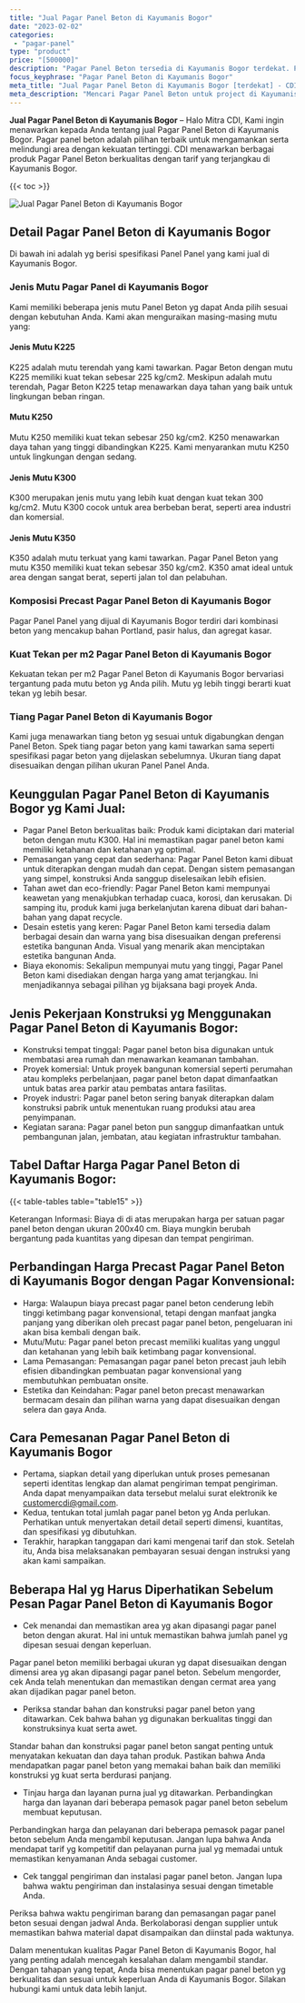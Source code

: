 ```yaml
---
title: "Jual Pagar Panel Beton di Kayumanis Bogor"
date: "2023-02-02"
categories:
 - "pagar-panel"
type: "product"
price: "[500000]"
description: "Pagar Panel Beton tersedia di Kayumanis Bogor terdekat. Pagar Panel Beton ini biasanya diaplikasikan dalam proyek pembangunan sebagai pembatas area yang kuat dan berkualitas. Silakan kontak kami untuk keterangan lebih lanjut."
focus_keyphrase: "Pagar Panel Beton di Kayumanis Bogor"
meta_title: "Jual Pagar Panel Beton di Kayumanis Bogor [terdekat] - CDI"
meta_description: "Mencari Pagar Panel Beton untuk project di Kayumanis Bogor? Kami memiliki Pagar Panel Beton yang berkualitas untuk pagar lahan. Segera dapatkan penawaran terbaik sekarang."
---
```


**Jual Pagar Panel Beton di Kayumanis Bogor** – Halo Mitra CDI, Kami ingin menawarkan kepada Anda tentang jual Pagar Panel Beton di Kayumanis Bogor. Pagar panel beton adalah pilihan terbaik untuk mengamankan serta melindungi area dengan kekuatan tertinggi. CDI menawarkan berbagai produk Pagar Panel Beton berkualitas dengan tarif yang terjangkau di Kayumanis Bogor.

{{< toc >}}

![Jual Pagar Panel Beton di Kayumanis Bogor](/images/pagar-panel/pagar-panel-26.jpg)

## Detail Pagar Panel Beton di Kayumanis Bogor

Di bawah ini adalah yg berisi spesifikasi Panel Panel yang kami jual di Kayumanis Bogor.

### Jenis Mutu Pagar Panel di Kayumanis Bogor

Kami memiliki beberapa jenis mutu Panel Beton yg dapat Anda pilih sesuai dengan kebutuhan Anda. Kami akan menguraikan masing-masing mutu yang:

#### Jenis Mutu K225

K225 adalah mutu terendah yang kami tawarkan. Pagar Beton dengan mutu K225 memiliki kuat tekan sebesar 225 kg/cm2. Meskipun adalah mutu terendah, Pagar Beton K225 tetap menawarkan daya tahan yang baik untuk lingkungan beban ringan.

#### Mutu K250

Mutu K250 memiliki kuat tekan sebesar 250 kg/cm2. K250 menawarkan daya tahan yang tinggi dibandingkan K225. Kami menyarankan mutu K250 untuk lingkungan dengan sedang.

#### Jenis Mutu K300

K300 merupakan jenis mutu yang lebih kuat dengan kuat tekan 300 kg/cm2. Mutu K300 cocok untuk area berbeban berat, seperti area industri dan komersial.

#### Jenis Mutu K350

K350 adalah mutu terkuat yang kami tawarkan. Pagar Panel Beton yang mutu K350 memiliki kuat tekan sebesar 350 kg/cm2. K350 amat ideal untuk area dengan sangat berat, seperti jalan tol dan pelabuhan.

### Komposisi Precast Pagar Panel Beton di Kayumanis Bogor

Pagar Panel Panel yang dijual di Kayumanis Bogor terdiri dari kombinasi beton yang mencakup bahan Portland, pasir halus, dan agregat kasar.

### Kuat Tekan per m2 Pagar Panel Beton di Kayumanis Bogor

Kekuatan tekan per m2 Pagar Panel Beton di Kayumanis Bogor bervariasi tergantung pada mutu beton yg Anda pilih. Mutu yg lebih tinggi berarti kuat tekan yg lebih besar.

### Tiang Pagar Panel Beton di Kayumanis Bogor

Kami juga menawarkan tiang beton yg sesuai untuk digabungkan dengan Panel Beton. Spek tiang pagar beton yang kami tawarkan sama seperti spesifikasi pagar beton yang dijelaskan sebelumnya. Ukuran tiang dapat disesuaikan dengan pilihan ukuran Panel Panel Anda.

## Keunggulan Pagar Panel Beton di Kayumanis Bogor yg Kami Jual:

*   Pagar Panel Beton berkualitas baik: Produk kami diciptakan dari material beton dengan mutu K300. Hal ini memastikan pagar panel beton kami memiliki ketahanan dan ketahanan yg optimal.
*   Pemasangan yang cepat dan sederhana: Pagar Panel Beton kami dibuat untuk diterapkan dengan mudah dan cepat. Dengan sistem pemasangan yang simpel, konstruksi Anda sanggup diselesaikan lebih efisien.
*   Tahan awet dan eco-friendly: Pagar Panel Beton kami mempunyai keawetan yang menakjubkan terhadap cuaca, korosi, dan kerusakan. Di samping itu, produk kami juga berkelanjutan karena dibuat dari bahan-bahan yang dapat recycle.
*   Desain estetis yang keren: Pagar Panel Beton kami tersedia dalam berbagai desain dan warna yang bisa disesuaikan dengan preferensi estetika bangunan Anda. Visual yang menarik akan menciptakan estetika bangunan Anda.
*   Biaya ekonomis: Sekalipun mempunyai mutu yang tinggi, Pagar Panel Beton kami disediakan dengan harga yang amat terjangkau. Ini menjadikannya sebagai pilihan yg bijaksana bagi proyek Anda.

## Jenis Pekerjaan Konstruksi yg Menggunakan Pagar Panel Beton di Kayumanis Bogor:

*   Konstruksi tempat tinggal: Pagar panel beton bisa digunakan untuk membatasi area rumah dan menawarkan keamanan tambahan.
*   Proyek komersial: Untuk proyek bangunan komersial seperti perumahan atau kompleks perbelanjaan, pagar panel beton dapat dimanfaatkan untuk batas area parkir atau pembatas antara fasilitas.
*   Proyek industri: Pagar panel beton sering banyak diterapkan dalam konstruksi pabrik untuk menentukan ruang produksi atau area penyimpanan.
*   Kegiatan sarana: Pagar panel beton pun sanggup dimanfaatkan untuk pembangunan jalan, jembatan, atau kegiatan infrastruktur tambahan.

## Tabel Daftar Harga Pagar Panel Beton di Kayumanis Bogor:

{{< table-tables table="table15" >}}

Keterangan Informasi: Biaya di di atas merupakan harga per satuan pagar panel beton dengan ukuran 200x40 cm. Biaya mungkin berubah bergantung pada kuantitas yang dipesan dan tempat pengiriman.

## Perbandingan Harga Precast Pagar Panel Beton di Kayumanis Bogor dengan Pagar Konvensional:

*   Harga: Walaupun biaya precast pagar panel beton cenderung lebih tinggi ketimbang pagar konvensional, tetapi dengan manfaat jangka panjang yang diberikan oleh precast pagar panel beton, pengeluaran ini akan bisa kembali dengan baik.
*   Mutu/Mutu: Pagar panel beton precast memiliki kualitas yang unggul dan ketahanan yang lebih baik ketimbang pagar konvensional.
*   Lama Pemasangan: Pemasangan pagar panel beton precast jauh lebih efisien dibandingkan pembuatan pagar konvensional yang membutuhkan pembuatan onsite.
*   Estetika dan Keindahan: Pagar panel beton precast menawarkan bermacam desain dan pilihan warna yang dapat disesuaikan dengan selera dan gaya Anda.

## Cara Pemesanan Pagar Panel Beton di Kayumanis Bogor

*   Pertama, siapkan detail yang diperlukan untuk proses pemesanan seperti identitas lengkap dan alamat pengiriman tempat pengiriman. Anda dapat menyampaikan data tersebut melalui surat elektronik ke customercdi@gmail.com.
*   Kedua, tentukan total jumlah pagar panel beton yg Anda perlukan. Perhatikan untuk menyertakan detail detail seperti dimensi, kuantitas, dan spesifikasi yg dibutuhkan.
*   Terakhir, harapkan tanggapan dari kami mengenai tarif dan stok. Setelah itu, Anda bisa melaksanakan pembayaran sesuai dengan instruksi yang akan kami sampaikan.

## Beberapa Hal yg Harus Diperhatikan Sebelum Pesan Pagar Panel Beton di Kayumanis Bogor

*   Cek menandai dan memastikan area yg akan dipasangi pagar panel beton dengan akurat. Hal ini untuk memastikan bahwa jumlah panel yg dipesan sesuai dengan keperluan.

Pagar panel beton memiliki berbagai ukuran yg dapat disesuaikan dengan dimensi area yg akan dipasangi pagar panel beton. Sebelum mengorder, cek Anda telah menentukan dan memastikan dengan cermat area yang akan dijadikan pagar panel beton.
*   Periksa standar bahan dan konstruksi pagar panel beton yang ditawarkan. Cek bahwa bahan yg digunakan berkualitas tinggi dan konstruksinya kuat serta awet.

Standar bahan dan konstruksi pagar panel beton sangat penting untuk menyatakan kekuatan dan daya tahan produk. Pastikan bahwa Anda mendapatkan pagar panel beton yang memakai bahan baik dan memiliki konstruksi yg kuat serta berdurasi panjang.
*   Tinjau harga dan layanan purna jual yg ditawarkan. Perbandingkan harga dan layanan dari beberapa pemasok pagar panel beton sebelum membuat keputusan.

Perbandingkan harga dan pelayanan dari beberapa pemasok pagar panel beton sebelum Anda mengambil keputusan. Jangan lupa bahwa Anda mendapat tarif yg kompetitif dan pelayanan purna jual yg memadai untuk memastikan kenyamanan Anda sebagai customer.
*   Cek tanggal pengiriman dan instalasi pagar panel beton. Jangan lupa bahwa waktu pengiriman dan instalasinya sesuai dengan timetable Anda.

Periksa bahwa waktu pengiriman barang dan pemasangan pagar panel beton sesuai dengan jadwal Anda. Berkolaborasi dengan supplier untuk memastikan bahwa material dapat disampaikan dan diinstal pada waktunya.

Dalam menentukan kualitas Pagar Panel Beton di Kayumanis Bogor, hal yang penting adalah mencegah kesalahan dalam mengambil standar. Dengan tahapan yang tepat, Anda bisa menentukan pagar panel beton yg berkualitas dan sesuai untuk keperluan Anda di Kayumanis Bogor. Silakan hubungi kami untuk data lebih lanjut.